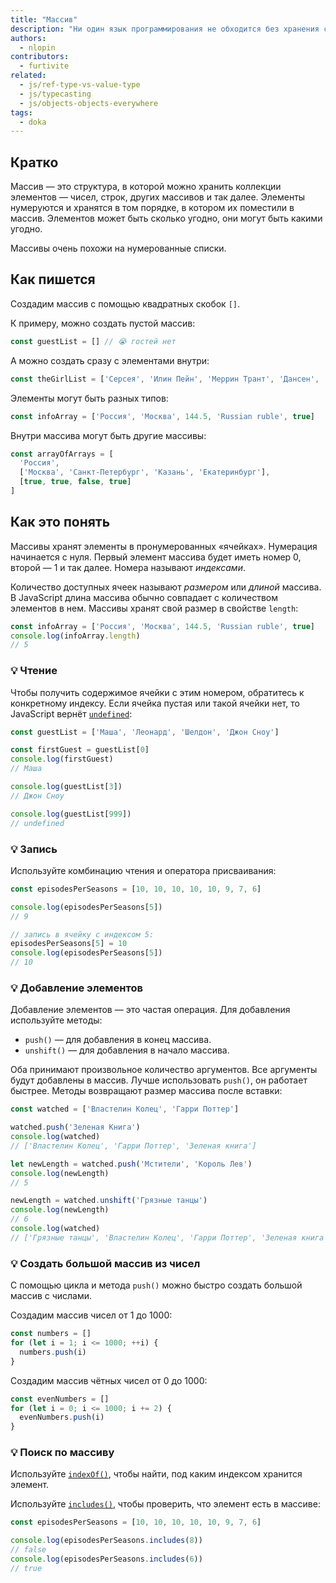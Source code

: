 ```yaml
---
title: "Массив"
description: "Ни один язык программирования не обходится без хранения списков значений. JavaScript не исключение."
authors:
  - nlopin
contributors:
  - furtivite
related:
  - js/ref-type-vs-value-type
  - js/typecasting
  - js/objects-objects-everywhere
tags:
  - doka
---
```


## Кратко

Массив — это структура, в которой можно хранить коллекции элементов — чисел, строк, других массивов и так далее. Элементы нумеруются и хранятся в том порядке, в котором их поместили в массив. Элементов может быть сколько угодно, они могут быть какими угодно.

Массивы очень похожи на нумерованные списки.

## Как пишется

Создадим массив с помощью квадратных скобок `[]`.

К примеру, можно создать пустой массив:

```js
const guestList = [] // 😭 гостей нет
```

А можно создать сразу с элементами внутри:

```js
const theGirlList = ['Серсея', 'Илин Пейн', 'Меррин Трант', 'Дансен', 'Гора']
```

Элементы могут быть разных типов:

```js
const infoArray = ['Россия', 'Москва', 144.5, 'Russian ruble', true]
```

Внутри массива могут быть другие массивы:

```js
const arrayOfArrays = [
  'Россия',
  ['Москва', 'Санкт-Петербург', 'Казань', 'Екатеринбург'],
  [true, true, false, true]
]
```

## Как это понять

Массивы хранят элементы в пронумерованных «ячейках». Нумерация начинается с нуля. Первый элемент массива будет иметь номер 0, второй — 1 и так далее. Номера называют _индексами_.

Количество доступных ячеек называют _размером_ или _длиной_ массива. В JavaScript длина массива обычно совпадает с количеством элементов в нем. Массивы хранят свой размер в свойстве `length`:

```js
const infoArray = ['Россия', 'Москва', 144.5, 'Russian ruble', true]
console.log(infoArray.length)
// 5
```

### 💡 Чтение

Чтобы получить содержимое ячейки с этим номером, обратитесь к конкретному индексу. Если ячейка пустая или такой ячейки нет, то JavaScript вернёт [`undefined`](/js/undefined/):

```js
const guestList = ['Маша', 'Леонард', 'Шелдон', 'Джон Сноу']

const firstGuest = guestList[0]
console.log(firstGuest)
// Маша

console.log(guestList[3])
// Джон Сноу

console.log(guestList[999])
// undefined
```

### 💡 Запись

Используйте комбинацию чтения и оператора присваивания:

```js
const episodesPerSeasons = [10, 10, 10, 10, 10, 9, 7, 6]

console.log(episodesPerSeasons[5])
// 9

// запись в ячейку с индексом 5:
episodesPerSeasons[5] = 10
console.log(episodesPerSeasons[5])
// 10
```

### 💡 Добавление элементов

Добавление элементов — это частая операция. Для добавления используйте методы:

- `push()` — для добавления в конец массива.
- `unshift()` — для добавления в начало массива.

Оба принимают произвольное количество аргументов. Все аргументы будут добавлены в массив. Лучше использовать `push()`, он работает быстрее. Методы возвращают размер массива после вставки:

```js
const watched = ['Властелин Колец', 'Гарри Поттер']

watched.push('Зеленая Книга')
console.log(watched)
// ['Властелин Колец', 'Гарри Поттер', 'Зеленая книга']

let newLength = watched.push('Мстители', 'Король Лев')
console.log(newLength)
// 5

newLength = watched.unshift('Грязные танцы')
console.log(newLength)
// 6
console.log(watched)
// ['Грязные танцы', 'Властелин Колец', 'Гарри Поттер', 'Зеленая книга', 'Мстители', 'Король Лев']
```

### 💡 Создать большой массив из чисел

С помощью цикла и метода `push()` можно быстро создать большой массив с числами.

Создадим массив чисел от 1 до 1000:

```js
const numbers = []
for (let i = 1; i <= 1000; ++i) {
  numbers.push(i)
}
```

Создадим массив чётных чисел от 0 до 1000:

```js
const evenNumbers = []
for (let i = 0; i <= 1000; i += 2) {
  evenNumbers.push(i)
}
```

### 💡 Поиск по массиву

Используйте [`indexOf()`](/js/index-of/), чтобы найти, под каким индексом хранится элемент.

Используйте [`includes()`](/js/includes/), чтобы проверить, что элемент есть в массиве:

```js
const episodesPerSeasons = [10, 10, 10, 10, 10, 9, 7, 6]

console.log(episodesPerSeasons.includes(8))
// false
console.log(episodesPerSeasons.includes(6))
// true
```
